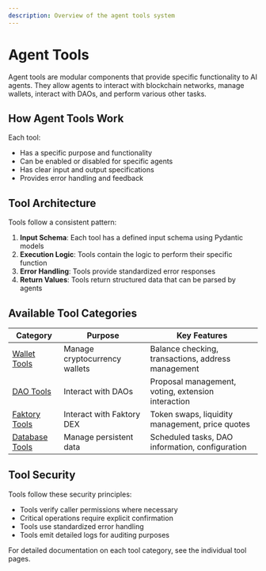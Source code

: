 ```yaml
---
description: Overview of the agent tools system
---
```


# Agent Tools

Agent tools are modular components that provide specific functionality to AI agents. They allow agents to interact with blockchain networks, manage wallets, interact with DAOs, and perform various other tasks.

## How Agent Tools Work

Each tool:
- Has a specific purpose and functionality
- Can be enabled or disabled for specific agents
- Has clear input and output specifications
- Provides error handling and feedback

## Tool Architecture

Tools follow a consistent pattern:
1. **Input Schema**: Each tool has a defined input schema using Pydantic models
2. **Execution Logic**: Tools contain the logic to perform their specific function
3. **Error Handling**: Tools provide standardized error responses
4. **Return Values**: Tools return structured data that can be parsed by agents

## Available Tool Categories

| Category | Purpose | Key Features |
|----------|---------|--------------|
| [Wallet Tools](wallet-tools.md) | Manage cryptocurrency wallets | Balance checking, transactions, address management |
| [DAO Tools](dao-tools.md) | Interact with DAOs | Proposal management, voting, extension interaction |
| [Faktory Tools](faktory-tools.md) | Interact with Faktory DEX | Token swaps, liquidity management, price quotes |
| [Database Tools](database-tools.md) | Manage persistent data | Scheduled tasks, DAO information, configuration |

## Tool Security

Tools follow these security principles:
- Tools verify caller permissions where necessary
- Critical operations require explicit confirmation
- Tools use standardized error handling
- Tools emit detailed logs for auditing purposes

For detailed documentation on each tool category, see the individual tool pages.
